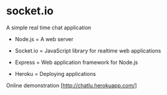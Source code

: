 # socket.io

A simple real time chat application

* Node.js = A web server

* Socket.io = JavaScript library for realtime web applications

* Express = Web application framework for Node.js

* Heroku = Deploying applications

Online demonstration
[http://chatlu.herokuapp.com/]
